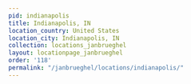 ```yaml
---
pid: indianapolis
title: Indianapolis, IN
location_country: United States
location_city: Indianapolis, IN
collection: locations_janbrueghel
layout: locationpage_janbrueghel
order: '118'
permalink: "/janbrueghel/locations/indianapolis/"
---
```

